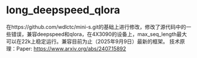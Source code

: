 # long_deepspeed_qlora
在https://github.com/wdlctc/mini-s.git的基础上进行修改，修改了源代码中的一些错误，兼容deepspeed和qlora，在4X3090的设备上，max_seq_length最大可以在22k上稳定运行。兼容目前为止（2025年9月9日）最新的框架。
技术原理：Paper: https://www.arxiv.org/abs/2407.15892
